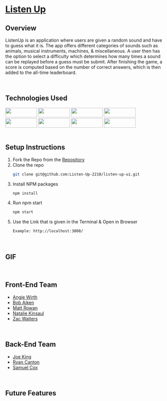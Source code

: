 # [Listen Up](https://listen-up-five.vercel.app/)

## Overview
ListenUp is an application where users are given a random sound and have to guess what it is. The app offers different categories of sounds such as animals, musical instruments, machines, & miscellaneous. A user then has the option to select a difficulty which determines how many times a sound can be replayed before a guess must be submit. After finishing the game, a score is computed based on the number of correct answers, which is then added to the all-time leaderboard.

<br>

## Technologies Used
<div>
  <img src="https://img.shields.io/badge/-react-333333?logo=react&style=for-the-badge" width="100" height="30"/>
  <img src="https://img.shields.io/badge/-react%20router-f44250?logo=react%20router&logoColor=white&style=for-the-badge" width="100" height="30"/>
  <img src="https://img.shields.io/badge/JavaScript-323330?style=for-the-badge&logo=javascript&logoColor=F7DF1E" width="100" height="30" />
  <img src="https://img.shields.io/badge/-GraphQL-E10098?style=for-the-badge&logo=graphql&logoColor=white" width="100" height="30" />
  <br>
  <img src="https://img.shields.io/badge/HTML5-E34F26?style=flat-square&logo=HTML5&logoColor=white" width="100" height="30" />
  <img src="https://img.shields.io/badge/-CSS3-315780?logo=css3&style=for-the-badge" width="100" height="30"/>
  <img src="https://img.shields.io/badge/-cypress-007780?logo=cypress&logoColor=white&style=for-the-badge" width="100" height="30"/>
  <img src="https://img.shields.io/badge/-npm-c12127?logo=npm&logoColor=white&style=for-the-badge" width="100"  height="30"/>
</div>

<br>

## Setup Instructions
1. Fork the Repo from the [Repository](https://github.com/Listen-Up-2210/listen-up-ui)
2. Clone the repo
   ```sh
   git clone git@github.com:Listen-Up-2210/listen-up-ui.git
   ```
3. Install NPM packages
   ```sh
   npm install
   ```
4. Run npm start
   ```sh
   npm start
   ```
5. Use the Link that is given in the Terminal & Open in Browser
   ```sh
   Example: http://localhost:3000/
   ```

<br>

## GIF


<br>

## Front-End Team
* [Angie Wirth](https://github.com/awirth224)
* [Bob Aiken](https://github.com/BobAiken)
* [Matt Rowan](https://github.com/Rowan121)
* [Natalie Kinsaul](https://github.com/nkinsaul)
* [Zac Walters](https://github.com/zacwalters4)

<br>

## Back-End Team
* [Joe King](https://github.com/this-is-joeking)
* [Ryan Canton](https://github.com/ryancanton)
* [Samuel Cox](https://github.com/sambcox)

<br>

## Future Features
